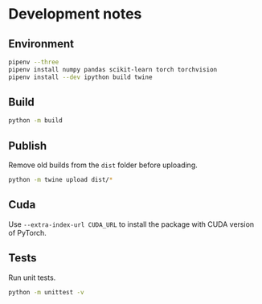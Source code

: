# Development notes

## Environment

```zsh
pipenv --three
pipenv install numpy pandas scikit-learn torch torchvision
pipenv install --dev ipython build twine
```

## Build

```zsh
python -m build
```

## Publish

Remove old builds from the `dist` folder before uploading.

```zsh
python -m twine upload dist/*
```

## Cuda

Use `--extra-index-url CUDA_URL` to install the package with CUDA version of PyTorch.

## Tests

Run unit tests.

```zsh
python -m unittest -v
```